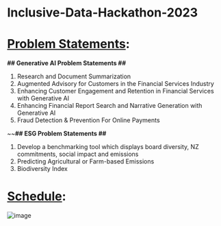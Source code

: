 # Inclusive-Data-Hackathon-2023
# <ins>Problem Statements</ins>:

**## Generative AI Problem Statements ##**
1. Research and Document Summarization
2. Augmented Advisory for Customers in the Financial Services Industry
3. Enhancing Customer Engagement and Retention in Financial Services with Generative AI
4. Enhancing Financial Report Search and Narrative Generation with Generative AI
5. Fraud Detection & Prevention For Online Payments

~~**## ESG Problem Statements ##**
1. Develop a benchmarking tool which displays board diversity, NZ commitments, social impact and emissions
2. Predicting Agricultural or Farm-based Emissions
3. Biodiversity Index

# <ins>Schedule</ins>:
![image](https://github.com/yli12313/Inclusive-Data-Hackathon-2023/assets/7104719/157a1870-3686-411d-87a5-ed49945bf354)
